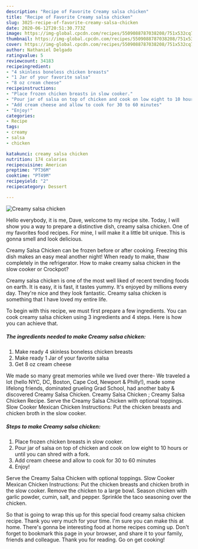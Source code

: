 ```yaml
---
description: "Recipe of Favorite Creamy salsa chicken"
title: "Recipe of Favorite Creamy salsa chicken"
slug: 3025-recipe-of-favorite-creamy-salsa-chicken
date: 2020-06-12T20:51:30.773Z
image: https://img-global.cpcdn.com/recipes/5509088787038208/751x532cq70/creamy-salsa-chicken-recipe-main-photo.jpg
thumbnail: https://img-global.cpcdn.com/recipes/5509088787038208/751x532cq70/creamy-salsa-chicken-recipe-main-photo.jpg
cover: https://img-global.cpcdn.com/recipes/5509088787038208/751x532cq70/creamy-salsa-chicken-recipe-main-photo.jpg
author: Nathaniel Delgado
ratingvalue: 5
reviewcount: 34183
recipeingredient:
- "4 skinless boneless chicken breasts"
- "1 Jar of your favorite salsa"
- "8 oz cream cheese"
recipeinstructions:
- "Place frozen chicken breasts in slow cooker."
- "Pour jar of salsa on top of chicken and cook on low eight to 10 hours or until you can shred with a fork."
- "Add cream cheese and allow to cook for 30 to 60 minutes"
- "Enjoy!"
categories:
- Recipe
tags:
- creamy
- salsa
- chicken

katakunci: creamy salsa chicken 
nutrition: 174 calories
recipecuisine: American
preptime: "PT36M"
cooktime: "PT49M"
recipeyield: "2"
recipecategory: Dessert

---
```



![Creamy salsa chicken](https://img-global.cpcdn.com/recipes/5509088787038208/751x532cq70/creamy-salsa-chicken-recipe-main-photo.jpg)

Hello everybody, it is me, Dave, welcome to my recipe site. Today, I will show you a way to prepare a distinctive dish, creamy salsa chicken. One of my favorites food recipes. For mine, I will make it a little bit unique. This is gonna smell and look delicious.

Creamy Salsa Chicken can be frozen before or after cooking. Freezing this dish makes an easy meal another night! When ready to make, thaw completely in the refrigerator. How to make creamy salsa chicken in the slow cooker or Crockpot?

Creamy salsa chicken is one of the most well liked of recent trending foods on earth. It is easy, it is fast, it tastes yummy. It's enjoyed by millions every day. They're nice and they look fantastic. Creamy salsa chicken is something that I have loved my entire life.


To begin with this recipe, we must first prepare a few ingredients. You can cook creamy salsa chicken using 3 ingredients and 4 steps. Here is how you can achieve that.

<!--inarticleads1-->

##### The ingredients needed to make Creamy salsa chicken:

1. Make ready 4 skinless boneless chicken breasts
1. Make ready 1 Jar of your favorite salsa
1. Get 8 oz cream cheese


We made so many great memories while we lived over there- We traveled a lot (hello NYC, DC, Boston, Cape Cod, Newport &amp; Philly!), made some lifelong friends, dominated grueling Grad School, had another baby &amp; discovered Creamy Salsa Chicken. Creamy Salsa Chicken ; Creamy Salsa Chicken Recipe. Serve the Creamy Salsa Chicken with optional toppings. Slow Cooker Mexican Chicken Instructions: Put the chicken breasts and chicken broth in the slow cooker. 

<!--inarticleads2-->

##### Steps to make Creamy salsa chicken:

1. Place frozen chicken breasts in slow cooker.
1. Pour jar of salsa on top of chicken and cook on low eight to 10 hours or until you can shred with a fork.
1. Add cream cheese and allow to cook for 30 to 60 minutes
1. Enjoy!


Serve the Creamy Salsa Chicken with optional toppings. Slow Cooker Mexican Chicken Instructions: Put the chicken breasts and chicken broth in the slow cooker. Remove the chicken to a large bowl. Season chicken with garlic powder, cumin, salt, and pepper. Sprinkle the taco seasoning over the chicken. 

So that is going to wrap this up for this special food creamy salsa chicken recipe. Thank you very much for your time. I'm sure you can make this at home. There's gonna be interesting food at home recipes coming up. Don't forget to bookmark this page in your browser, and share it to your family, friends and colleague. Thank you for reading. Go on get cooking!

